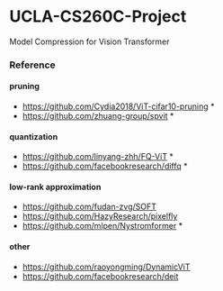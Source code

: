 # UCLA-CS260C-Project
Model Compression for Vision Transformer



### Reference

#### pruning

- https://github.com/Cydia2018/ViT-cifar10-pruning *
- https://github.com/zhuang-group/spvit *

#### quantization

- https://github.com/linyang-zhh/FQ-ViT *
- https://github.com/facebookresearch/diffq *

#### low-rank approximation

- https://github.com/fudan-zvg/SOFT
- https://github.com/HazyResearch/pixelfly
- https://github.com/mlpen/Nystromformer *

#### other

- https://github.com/raoyongming/DynamicViT
- https://github.com/facebookresearch/deit

